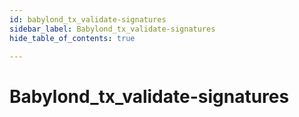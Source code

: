 ```yaml
---
id: babylond_tx_validate-signatures
sidebar_label: Babylond_tx_validate-signatures
hide_table_of_contents: true

---
```


# Babylond_tx_validate-signatures